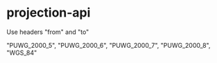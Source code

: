 # projection-api

Use headers "from" and "to"

"PUWG_2000_5",
"PUWG_2000_6",
"PUWG_2000_7",
"PUWG_2000_8",
"WGS_84"
